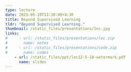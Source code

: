 ```yaml
---
type: lecture
date: 2025-05-10T13:30:00+4:30
title: Beyond Supervised Learning
tldr: "Beyond Supervised Learning."
thumbnail: /static_files/presentations/lec.jpg
links: 
#     - url: /static_files/presentations/lec.zip
#       name: notes
#     - url: /static_files/presentations/code.zip
#       name: codes
    - url: /static_files/ppt/lec12-5-10-watermark.pdf
      name: slides
---
```



